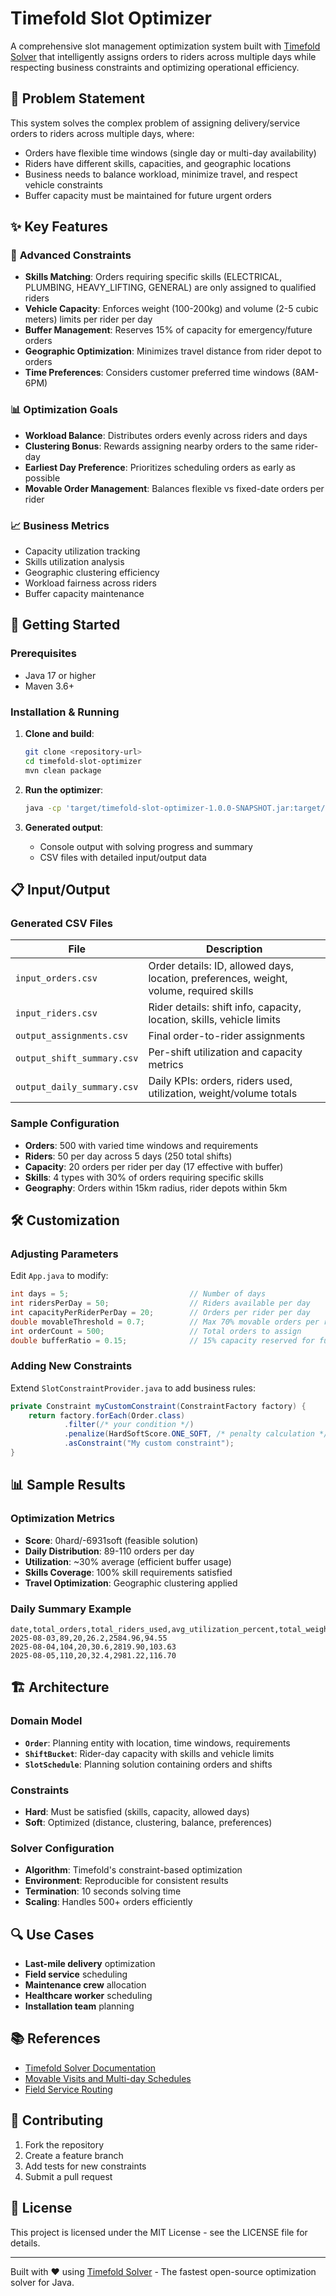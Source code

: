 # Timefold Slot Optimizer

A comprehensive slot management optimization system built with [Timefold Solver](https://timefold.ai/) that intelligently assigns orders to riders across multiple days while respecting business constraints and optimizing operational efficiency.

## 🎯 Problem Statement

This system solves the complex problem of assigning delivery/service orders to riders across multiple days, where:

- Orders have flexible time windows (single day or multi-day availability)
- Riders have different skills, capacities, and geographic locations
- Business needs to balance workload, minimize travel, and respect vehicle constraints
- Buffer capacity must be maintained for future urgent orders

## ✨ Key Features

### 🔧 **Advanced Constraints**

- **Skills Matching**: Orders requiring specific skills (ELECTRICAL, PLUMBING, HEAVY_LIFTING, GENERAL) are only assigned to qualified riders
- **Vehicle Capacity**: Enforces weight (100-200kg) and volume (2-5 cubic meters) limits per rider per day
- **Buffer Management**: Reserves 15% of capacity for emergency/future orders
- **Geographic Optimization**: Minimizes travel distance from rider depot to orders
- **Time Preferences**: Considers customer preferred time windows (8AM-6PM)

### 📊 **Optimization Goals**

- **Workload Balance**: Distributes orders evenly across riders and days
- **Clustering Bonus**: Rewards assigning nearby orders to the same rider-day
- **Earliest Day Preference**: Prioritizes scheduling orders as early as possible
- **Movable Order Management**: Balances flexible vs fixed-date orders per rider

### 📈 **Business Metrics**

- Capacity utilization tracking
- Skills utilization analysis
- Geographic clustering efficiency
- Workload fairness across riders
- Buffer capacity maintenance

## 🚀 Getting Started

### Prerequisites

- Java 17 or higher
- Maven 3.6+

### Installation & Running

1. **Clone and build**:

   ```bash
   git clone <repository-url>
   cd timefold-slot-optimizer
   mvn clean package
   ```

2. **Run the optimizer**:

   ```bash
   java -cp 'target/timefold-slot-optimizer-1.0.0-SNAPSHOT.jar:target/lib/*' com.example.slot.App
   ```

3. **Generated output**:
   - Console output with solving progress and summary
   - CSV files with detailed input/output data

## 📋 Input/Output

### Generated CSV Files

| File | Description |
|------|-------------|
| `input_orders.csv` | Order details: ID, allowed days, location, preferences, weight, volume, required skills |
| `input_riders.csv` | Rider details: shift info, capacity, location, skills, vehicle limits |
| `output_assignments.csv` | Final order-to-rider assignments |
| `output_shift_summary.csv` | Per-shift utilization and capacity metrics |
| `output_daily_summary.csv` | Daily KPIs: orders, riders used, utilization, weight/volume totals |

### Sample Configuration

- **Orders**: 500 with varied time windows and requirements
- **Riders**: 50 per day across 5 days (250 total shifts)
- **Capacity**: 20 orders per rider per day (17 effective with buffer)
- **Skills**: 4 types with 30% of orders requiring specific skills
- **Geography**: Orders within 15km radius, rider depots within 5km

## 🛠️ Customization

### Adjusting Parameters

Edit `App.java` to modify:

```java
int days = 5;                           // Number of days
int ridersPerDay = 50;                  // Riders available per day
int capacityPerRiderPerDay = 20;        // Orders per rider per day
double movableThreshold = 0.7;          // Max 70% movable orders per rider
int orderCount = 500;                   // Total orders to assign
double bufferRatio = 0.15;              // 15% capacity reserved for future
```

### Adding New Constraints

Extend `SlotConstraintProvider.java` to add business rules:

```java
private Constraint myCustomConstraint(ConstraintFactory factory) {
    return factory.forEach(Order.class)
            .filter(/* your condition */)
            .penalize(HardSoftScore.ONE_SOFT, /* penalty calculation */)
            .asConstraint("My custom constraint");
}
```

## 📊 Sample Results

### Optimization Metrics

- **Score**: 0hard/-6931soft (feasible solution)
- **Daily Distribution**: 89-110 orders per day
- **Utilization**: ~30% average (efficient buffer usage)
- **Skills Coverage**: 100% skill requirements satisfied
- **Travel Optimization**: Geographic clustering applied

### Daily Summary Example

```csv
date,total_orders,total_riders_used,avg_utilization_percent,total_weight,total_volume
2025-08-03,89,20,26.2,2584.96,94.55
2025-08-04,104,20,30.6,2819.90,103.63
2025-08-05,110,20,32.4,2981.22,116.70
```

## 🏗️ Architecture

### Domain Model

- **`Order`**: Planning entity with location, time windows, requirements
- **`ShiftBucket`**: Rider-day capacity with skills and vehicle limits
- **`SlotSchedule`**: Planning solution containing orders and shifts

### Constraints

- **Hard**: Must be satisfied (skills, capacity, allowed days)
- **Soft**: Optimized (distance, clustering, balance, preferences)

### Solver Configuration

- **Algorithm**: Timefold's constraint-based optimization
- **Environment**: Reproducible for consistent results
- **Termination**: 10 seconds solving time
- **Scaling**: Handles 500+ orders efficiently

## 🔍 Use Cases

- **Last-mile delivery** optimization
- **Field service** scheduling
- **Maintenance crew** allocation
- **Healthcare worker** scheduling
- **Installation team** planning

## 📚 References

- [Timefold Solver Documentation](https://docs.timefold.ai/)
- [Movable Visits and Multi-day Schedules](https://docs.timefold.ai/field-service-routing/latest/visit-service-constraints/movable-visits-and-multi-day-schedules)
- [Field Service Routing](https://docs.timefold.ai/field-service-routing/latest/)

## 🤝 Contributing

1. Fork the repository
2. Create a feature branch
3. Add tests for new constraints
4. Submit a pull request

## 📄 License

This project is licensed under the MIT License - see the LICENSE file for details.

---

Built with ❤️ using [Timefold Solver](https://timefold.ai/) - The fastest open-source optimization solver for Java.
